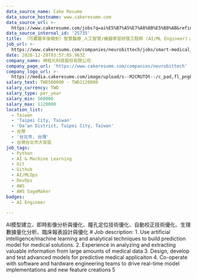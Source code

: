 ```yaml
---
data_source_name: Cake Resume
data_source_hostname: www.cakeresume.com
data_source_url: >-
  https://www.cakeresume.com/jobs?q=ai%E5%B7%A5%E7%A8%8B%E5%B8%AB&refinementList%5Blang_[…]y_type%5D=per_year&range%5Bsalary_range%5D%5Bmin%5D=1000000
data_source_internal_id: '25735'
title: （可農曆年後報到）智慧醫療_人工智慧/機器學習研發工程師 (AI/ML Engineer)；同步開放學期實習申請。
job_url: >-
  https://www.cakeresume.com/companies/neurobittech/jobs/smart-medical_algorithm-engineer-biomedical-signal
date: 2020-12-28T03:57:05.963Z
company_name: 神經元科技股份有限公司
company_page_url: 'https://www.cakeresume.com/companies/neurobittech'
company_logo_url: >-
  https://media.cakeresume.com/image/upload/s--M2CRUTOt--/c_pad,fl_png8,h_200,w_200/v1629450417/xllbss6xhjiy06njzsom.png
salary_text: TWD560000 - TWD1120000
salary_currency: TWD
salary_type: per_year
salary_min: 560000
salary_max: 1120000
location_list:
  - Taiwan
  - 'Taipei City, Taiwan'
  - 'Da’an District, Taipei City, Taiwan'
  - 台灣
  - '台北市, 台灣'
  - 台灣台北市大安區
job_tags:
  - Python
  - AI & Machine Learning
  - Git
  - Github
  - AI/MLOps
  - DevOps
  - AWS
  - AWS SageMaker
badges:
  - AI Engineer

---
```


AI模型建立、即時影像分析與優化、瞳孔定位技術優化、自動校正技術優化、生理數據量化分析、臨床報表設計與優化 # Job description: 1. Use artificial intelligence/machine learning and analytical techniques to build prediction model for medical solutions. 2. Experience in analyzing and extracting valuable information from large amounts of medical data 3. Design, develop and test advanced models for predictive medical applicaiton 4. Co-operate with software and hardware engineering teams to drive real-time model implementations and new feature creations 5